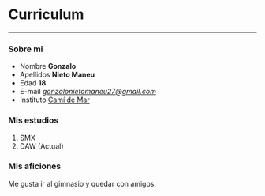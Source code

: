 # Curriculum

***

### Sobre mi

* Nombre 
**Gonzalo** 
* Apellidos **Nieto Maneu**
* Edad **18**
* E-mail *gonzalonietomaneu27@gmail.com*
* Instituto [Camí de Mar](https://www.inscamidemar.cat)

### Mis estudios

1. SMX 
2. DAW (Actual)

### Mis aficiones

Me gusta ir al gimnasio y quedar con amigos.
